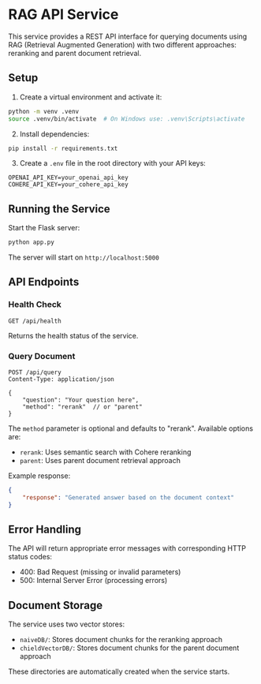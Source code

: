 # RAG API Service

This service provides a REST API interface for querying documents using RAG (Retrieval Augmented Generation) with two different approaches: reranking and parent document retrieval.

## Setup

1. Create a virtual environment and activate it:
```bash
python -m venv .venv
source .venv/bin/activate  # On Windows use: .venv\Scripts\activate
```

2. Install dependencies:
```bash
pip install -r requirements.txt
```

3. Create a `.env` file in the root directory with your API keys:
```
OPENAI_API_KEY=your_openai_api_key
COHERE_API_KEY=your_cohere_api_key
```

## Running the Service

Start the Flask server:
```bash
python app.py
```

The server will start on `http://localhost:5000`

## API Endpoints

### Health Check
```
GET /api/health
```
Returns the health status of the service.

### Query Document
```
POST /api/query
Content-Type: application/json

{
    "question": "Your question here",
    "method": "rerank"  // or "parent"
}
```

The `method` parameter is optional and defaults to "rerank". Available options are:
- `rerank`: Uses semantic search with Cohere reranking
- `parent`: Uses parent document retrieval approach

Example response:
```json
{
    "response": "Generated answer based on the document context"
}
```

## Error Handling

The API will return appropriate error messages with corresponding HTTP status codes:
- 400: Bad Request (missing or invalid parameters)
- 500: Internal Server Error (processing errors)

## Document Storage

The service uses two vector stores:
- `naiveDB/`: Stores document chunks for the reranking approach
- `chieldVectorDB/`: Stores document chunks for the parent document approach

These directories are automatically created when the service starts. 